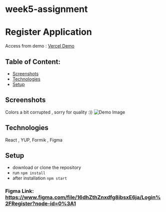 # week5-assignment

# Register Application

Access from demo : [Vercel Demo](https://react-patika-register.vercel.app/)


## Table of Content:

- [Screenshots](#screenshots)
- [Technologies](#technologies)
- [Setup](#setup)


## Screenshots
Colors a bit corrupted , sorry for quality :))
![Demo Image](register.gif)

## Technologies
React , YUP, Formik , Figma

## Setup
- download or clone the repository
- run `npm install`
- after installation `npm start`


### Figma Link: https://www.figma.com/file/16dhZthZnxdfg8ibsxE6ja/Login%2FRegister?node-id=0%3A1
